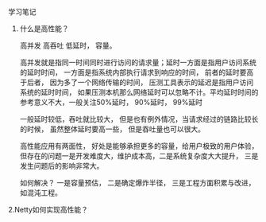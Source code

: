 学习笔记

1. 什么是高性能？

   高并发  高吞吐  低延时， 容量。

   高并发就是指同一时间同时进行访问的请求量；延时一方面是指用户访问系统的延时时间， 一方面是指系统内部执行请求到响应的时间， 前者的延时要高于后者， 因为多了一个网络传输的时间， 压测工具表示的延迟是指用户访问系统的延时时间， 如果压测本机那么网络延时可以忽略不计。平均延时时间的参考意义不大，一般关注50%延时， 90%延时， 99%延时

   一般延时较低，吞吐就比较大， 但是也有例外情况，当请求经过的链路比较长的时候， 虽然整体延时要高一些， 但是吞吐量也可以很大。

   高性能应用有两面性， 好处是能够承担更多的容量，给用户极致的用户体验， 但存在的问题一是开发难度大，维护成本高，二是系统复杂度大大提升， 三是发生问题后的影响非常大。

   如何解决？ 一是容量预估， 二是确定爆炸半径， 三是工程方面积累与改进，如混沌工程。

2.Netty如何实现高性能？

​	

